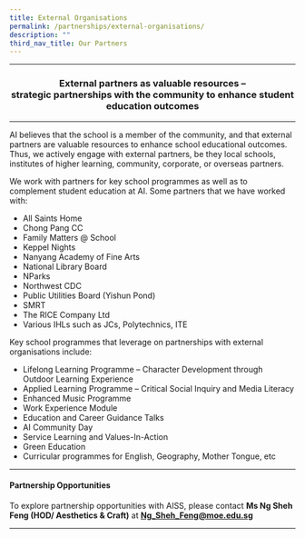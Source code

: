 ```yaml
---
title: External Organisations
permalink: /partnerships/external-organisations/
description: ""
third_nav_title: Our Partners
---
```





<hr><b>
<h3 style="text-align: center;">External partners as valuable resources &ndash;<br />strategic partnerships with the community to enhance student education outcomes</h3>
</b><hr>
<p>AI believes that the school is a member of the community, and that external partners are valuable resources to enhance school educational outcomes. Thus, we actively engage with external partners, be they local schools, institutes of higher learning, community, corporate, or overseas partners.</p>
<p>We work with partners for key school programmes as well as to complement student education at AI. Some partners that we have worked with:</p>
<ul>
<li>All Saints Home</li>
<li>Chong Pang CC</li>
<li>Family Matters @ School</li>
<li>Keppel Nights</li>
<li>Nanyang Academy of Fine Arts</li>
<li>National Library Board</li>
<li>NParks</li>
<li>Northwest CDC</li>
<li>Public Utilities Board (Yishun Pond)</li>
<li>SMRT</li>
<li>The RICE Company Ltd</li>
<li>Various IHLs such as JCs, Polytechnics, ITE</li>
</ul>
<p>Key school programmes that leverage on partnerships with external organisations include:</p>
<ul>
<li>Lifelong Learning Programme &ndash; Character Development through Outdoor Learning Experience</li>
<li>Applied Learning Programme &ndash; Critical Social Inquiry and Media Literacy</li>
<li>Enhanced Music Programme</li>
<li>Work Experience Module</li>
<li>Education and Career Guidance Talks</li>
<li>AI Community Day</li>
<li>Service Learning and Values-In-Action</li>
<li>Green Education</li>
<li>Curricular programmes for English, Geography, Mother Tongue, etc</li>
</ul>
<hr><b>
<h4><strong>Partnership Opportunities</strong></h4></b>
<p>To explore partnership opportunities with AISS, please contact <strong>Ms Ng Sheh Feng (HOD/ Aesthetics &amp; Craft)</strong>&nbsp;at&nbsp;<strong><a href="mailto:Ng_Sheh_Feng@moe.edu.sg" target="">Ng_Sheh_Feng@moe.edu.sg</a></strong></p>
<hr>